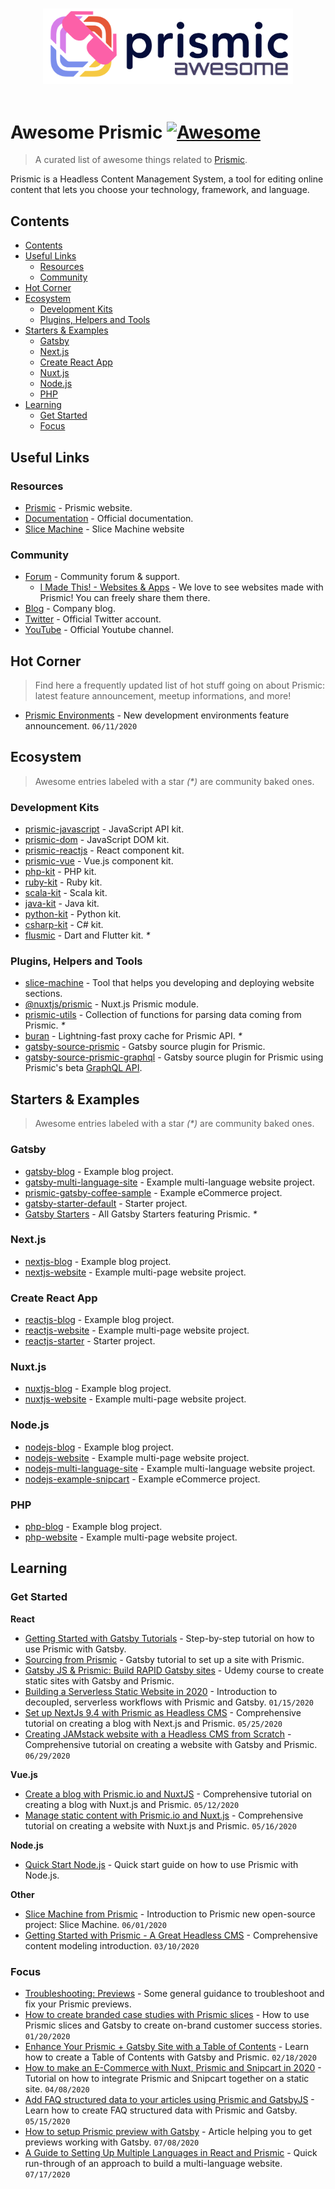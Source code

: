 <p align="center">
  <br />
  <a href="https://prismic.io">
    <img src="media/logo.svg" alt="Awesome Prismic" width="400" />
  </a>
  <br />
  <br />
</p>

# Awesome Prismic [![Awesome](https://awesome.re/badge.svg)](https://awesome.re)

> A curated list of awesome things related to [Prismic](https://prismic.io).

Prismic is a Headless Content Management System, a tool for editing online content that lets you choose your technology, framework, and language.

## Contents

- [Contents](#contents)
- [Useful Links](#useful-links)
  - [Resources](#resources)
  - [Community](#community)
- [Hot Corner](#hot-corner)
- [Ecosystem](#ecosystem)
  - [Development Kits](#development-kits)
  - [Plugins, Helpers and Tools](#plugins-helpers-and-tools)
- [Starters & Examples](#starters--examples)
  - [Gatsby](#gatsby)
  - [Next.js](#nextjs)
  - [Create React App](#create-react-app)
  - [Nuxt.js](#nuxtjs)
  - [Node.js](#nodejs)
  - [PHP](#php)
- [Learning](#learning)
  - [Get Started](#get-started)
  - [Focus](#focus)

## Useful Links

### Resources

- [Prismic](https://prismic.io) - Prismic website.
- [Documentation](https://prismic.io/docs) - Official documentation.
- [Slice Machine](https://www.slicemachine.dev) - Slice Machine website

### Community

- [Forum](https://community.prismic.io) - Community forum & support.
  - [I Made This! - Websites & Apps](https://community.prismic.io/c/i-made-this/websites-apps/33) - We love to see websites made with Prismic! You can freely share them there.
- [Blog](https://prismic.io/blog) - Company blog.
- [Twitter](https://twitter.com/prismicio) - Official Twitter account.
- [YouTube](https://www.youtube.com/channel/UCJq6AEgtWeZt7ziQ-fLKOeA) - Official Youtube channel.

## Hot Corner

> Find here a frequently updated list of hot stuff going on about Prismic: latest feature announcement, meetup informations, and more!

- [Prismic Environments](https://prismic.io/blog/prismic-environments) - New development environments feature announcement. `06/11/2020`

## Ecosystem

> Awesome entries labeled with a star _(\*)_ are community baked ones.

### Development Kits

- [prismic-javascript](https://github.com/prismicio/prismic-javascript) - JavaScript API kit.
- [prismic-dom](https://github.com/prismicio/prismic-dom) - JavaScript DOM kit.
- [prismic-reactjs](https://github.com/prismicio/prismic-reactjs) - React component kit.
- [prismic-vue](https://github.com/prismicio/prismic-vue) - Vue.js component kit.
- [php-kit](https://github.com/prismicio/php-kit) - PHP kit.
- [ruby-kit](https://github.com/prismicio/ruby-kit) - Ruby kit.
- [scala-kit](https://github.com/prismicio/scala-kit) - Scala kit.
- [java-kit](https://github.com/prismicio/java-kit) - Java kit.
- [python-kit](https://github.com/prismicio/python-kit) - Python kit.
- [csharp-kit](https://github.com/prismicio/csharp-kit) - C# kit.
- [flusmic](https://github.com/PixelaGt/flusmic) - Dart and Flutter kit. _\*_

### Plugins, Helpers and Tools

- [slice-machine](https://github.com/prismicio/slice-machine) - Tool that helps you developing and deploying website sections.
- [@nuxtjs/prismic](https://github.com/nuxt-community/prismic-module) - Nuxt.js Prismic module.
- [prismic-utils](https://github.com/everydayhero/prismic-utils) - Collection of functions for parsing data coming from Prismic. _\*_
- [buran](https://github.com/escaletech/buran) - Lightning-fast proxy cache for Prismic API. _\*_
- [gatsby-source-prismic](https://github.com/prismicio/gatsby-source-prismic) - Gatsby source plugin for Prismic.
- [gatsby-source-prismic-graphql](https://github.com/prismicio/gatsby-source-prismic-graphql) - Gatsby source plugin for Prismic using Prismic's beta [GraphQL API](https://prismic.io/docs/graphql/getting-started/integrate-with-existing-js-project).

## Starters & Examples

> Awesome entries labeled with a star _(\*)_ are community baked ones.

### Gatsby

- [gatsby-blog](https://github.com/prismicio/gatsby-blog) - Example blog project.
- [gatsby-multi-language-site](https://github.com/prismicio/gatsby-multi-language-site) - Example multi-language website project.
- [prismic-gatsby-coffee-sample](https://github.com/prismicio/prismic-gatsby-coffee-sample) - Example eCommerce project.
- [gatsby-starter-default](https://github.com/prismicio/gatsby-starter-default) - Starter project.
- [Gatsby Starters](https://www.gatsbyjs.org/starters/?c=CMS%3APrismic&v=2) - All Gatsby Starters featuring Prismic. _\*_

### Next.js

- [nextjs-blog](https://github.com/prismicio/nextjs-blog) - Example blog project.
- [nextjs-website](https://github.com/prismicio/nextjs-website) - Example multi-page website project.

### Create React App

- [reactjs-blog](https://github.com/prismicio/reactjs-blog) - Example blog project.
- [reactjs-website](https://github.com/prismicio/reactjs-website) - Example multi-page website project.
- [reactjs-starter](https://github.com/prismicio/reactjs-starter) - Starter project.

### Nuxt.js

- [nuxtjs-blog](https://github.com/prismicio/nuxtjs-blog) - Example blog project.
- [nuxtjs-website](https://github.com/prismicio/nuxtjs-website) - Example multi-page website project.

### Node.js

- [nodejs-blog](https://github.com/prismicio/nodejs-blog) - Example blog project.
- [nodejs-website](https://github.com/prismicio/nodejs-website) - Example multi-page website project.
- [nodejs-multi-language-site](https://github.com/prismicio/nodejs-multi-language-site) - Example multi-language website project.
- [nodejs-example-snipcart](https://github.com/prismicio/nodejs-example-snipcart) - Example eCommerce project.

### PHP

- [php-blog](https://github.com/prismicio/php-blog) - Example blog project.
- [php-website](https://github.com/prismicio/php-website) - Example multi-page website project.

## Learning

### Get Started

**React**

- [Getting Started with Gatsby Tutorials](https://prismic.io/docs/gatsby/getting-started-tutorials/getting-started-tutorials) - Step-by-step tutorial on how to use Prismic with Gatsby.
- [Sourcing from Prismic](https://www.gatsbyjs.org/docs/sourcing-from-prismic) - Gatsby tutorial to set up a site with Prismic.
- [Gatsby JS & Prismic: Build RAPID Gatsby sites](https://www.udemy.com/course/gatsby-js-prismic-netlify) - Udemy course to create static sites with Gatsby and Prismic.
- [Building a Serverless Static Website in 2020](https://jellypepper.com/blog/building-a-serverless-static-website-in-2020) - Introduction to decoupled, serverless workflows with Prismic and Gatsby. `01/15/2020`
- [Set up NextJs 9.4 with Prismic as Headless CMS](https://dev.to/ruben_suet/set-up-nextjs-9-4-with-prismic-as-headless-cms-27ij) - Comprehensive tutorial on creating a blog with Next.js and Prismic. `05/25/2020`
- [Creating JAMstack website with a Headless CMS from Scratch](https://medium.com/weekly-webtips/creating-jamstack-website-with-a-headless-cms-from-scratch-70686b8050b4) - Comprehensive tutorial on creating a website with Gatsby and Prismic. `06/29/2020`

**Vue.js**

- [Create a blog with Prismic.io and NuxtJS](https://viarami.com/programming/blog-prismic-nuxtjs) - Comprehensive tutorial on creating a blog with Nuxt.js and Prismic. `05/12/2020`
- [Manage static content with Prismic.io and Nuxt.js](https://www.bitbull.it/en/blog/static-content-with-prismic-and-nuxt) - Comprehensive tutorial on creating a website with Nuxt.js and Prismic. `05/16/2020`

**Node.js**

- [Quick Start Node.js](https://prismic.io/quickstart#?lang=javascript) - Quick start guide on how to use Prismic with Node.js.

**Other**

- [Slice Machine from Prismic](https://www.codegram.com/blog/slice-machine-from-prismic) - Introduction to Prismic new open-source project: Slice Machine. `06/01/2020`
- [Getting Started with Prismic - A Great Headless CMS](https://morioh.com/p/ef851a763cf6) - Comprehensive content modeling introduction. `03/10/2020`

### Focus

- [Troubleshooting: Previews](https://user-guides.prismic.io/en/articles/3403530-troubleshooting-previews) - Some general guidance to troubleshoot and fix your Prismic previews.
- [How to create branded case studies with Prismic slices](https://jellypepper.com/blog/how-to-create-branded-case-studies-with-prismic-slices) - How to use Prismic slices and Gatsby to create on-brand customer success stories. `01/20/2020`
- [Enhance Your Prismic + Gatsby Site with a Table of Contents](https://levelup.gitconnected.com/enhance-your-prismic-gatsby-site-with-a-table-of-contents-7e6739de3364) - Learn how to create a Table of Contents with Gatsby and Prismic. `02/18/2020`
- [How to make an E-Commerce with Nuxt, Prismic and Snipcart in 2020](https://medium.com/js-dojo/how-to-make-an-e-commerce-with-nuxt-prismic-and-snipcart-in-2020-6e670269c5dc) - Tutorial on how to integrate Prismic and Snipcart together on a static site. `04/08/2020`
- [Add FAQ structured data to your articles using Prismic and GatsbyJS](https://fullstackheroes.com/prismic/faq-structured-data-in-gatsby) - Learn how to create FAQ structured data with Prismic and Gatsby. `05/15/2020`
- [How to setup Prismic preview with Gatsby](https://robsimpson.digital/articles/prismic-preview-gatsby) - Article helping you to get previews working with Gatsby. `07/08/2020`
- [A Guide to Setting Up Multiple Languages in React and Prismic](https://medium.com/swlh/a-guide-to-setting-up-multiple-languages-in-react-and-prismic-6b5e04ff3c3) - Quick run-through of an approach to build a multi-language website. `07/17/2020`
